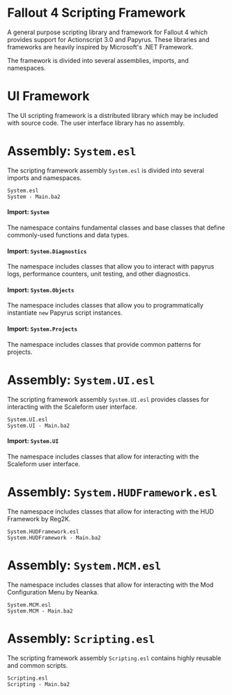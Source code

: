 # Fallout 4 Scripting Framework
A general purpose scripting library and framework for Fallout 4 which provides support for Actionscript 3.0 and Papyrus.
These libraries and frameworks are heavily inspired by Microsoft's .NET Framework.

The framework is divided into several assemblies, imports, and namespaces.

# UI Framework
The UI scripting framework is a distributed library which may be included with source code. The user interface library has no assembly.

# Assembly: `System.esl`
The scripting framework assembly `System.esl` is divided into several imports and namespaces.
```
System.esl
System - Main.ba2
```

#### Import: `System`
The namespace contains fundamental classes and base classes that define commonly-used functions and data types.

#### Import: `System.Diagnostics`
The namespace includes classes that allow you to interact with papyrus logs, performance counters, unit testing, and other diagnostics.

#### Import: `System.Objects`
The namespace includes classes that allow you to programmatically instantiate `new` Papyrus script instances.

#### Import: `System.Projects`
The namespace includes classes that provide common patterns for projects.



# Assembly: `System.UI.esl`
The scripting framework assembly `System.UI.esl` provides classes for interacting with the Scaleform user interface.
```
System.UI.esl
System.UI - Main.ba2
```

#### Import: `System.UI`
The namespace includes classes that allow for interacting with the Scaleform user interface.



# Assembly: `System.HUDFramework.esl`
The namespace includes classes that allow for interacting with the HUD Framework by Reg2K.
```
System.HUDFramework.esl
System.HUDFramework - Main.ba2
```


# Assembly: `System.MCM.esl`
The namespace includes classes that allow for interacting with the Mod Configuration Menu by Neanka.
```
System.MCM.esl
System.MCM - Main.ba2
```


# Assembly: `Scripting.esl`
The scripting framework assembly `Scripting.esl` contains highly reusable and common scripts.
```
Scripting.esl
Scripting - Main.ba2
```
